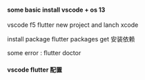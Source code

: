 #### some basic install vscode + os 13

vscode f5 flutter new project and lanch xcode

install package flutter packages get 安装依赖

some error : flutter doctor

#### vscode flutter 配置
